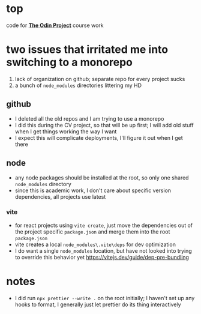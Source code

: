 # top

code for [**The Odin Project**](https://www.theodinproject.com/) course work

# two issues that irritated me into switching to a monorepo

1.  lack of organization on github; separate repo for every project sucks
2.  a bunch of `node_modules` directories littering my HD

## github

-   I deleted all the old repos and I am trying to use a monorepo
-   I did this during the CV project, so that will be up first; I will add old stuff when I get things working the way I want
-   I expect this will complicate deployments, I'll figure it out when I get there

## node

-   any node packages should be installed at the root, so only one shared `node_modules` directory
-   since this is academic work, I don't care about specific version dependencies, all projects use latest

### vite

-   for react projects using `vite create`, just move the dependencies out of the project specific `package.json` and merge them into the root `package.json`
-   vite creates a local `node_modules\.vite\deps` for dev optimization
-   I do want a single `node_modules` location, but have not looked into trying to override this behavior yet
    https://vitejs.dev/guide/dep-pre-bundling

# notes

-   I did run `npx prettier --write .` on the root initially; I haven't set up any hooks to format, I generally just let prettier do its thing interactively
